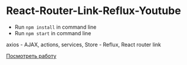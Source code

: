 # React-Router-Link-Reflux-Youtube

- Run `npm install` in command line
- Run `npm start` in command line

axios - AJAX, actions, services, Store - Reflux, React router link

[Посмотреть работу](https://react-router-link-reflux-youtube.netlify.com/)
